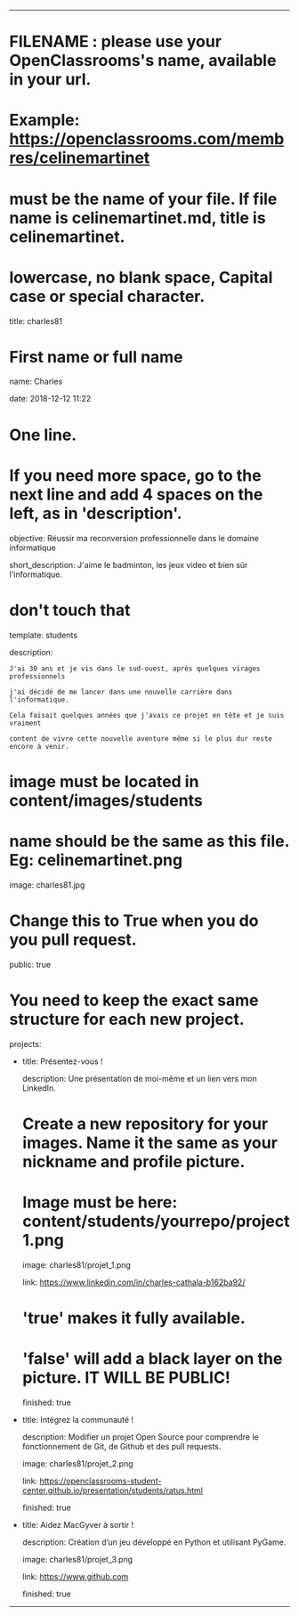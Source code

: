---


# FILENAME : please use your OpenClassrooms's name, available in your url.

# Example: https://openclassrooms.com/membres/celinemartinet

# must be the name of your file. If file name is celinemartinet.md, title is celinemartinet.

# lowercase, no blank space, Capital case or special character.

title: charles81


# First name or full name

name: Charles

date: 2018-12-12 11:22


# One line.

# If you need more space, go to the next line and add 4 spaces on the left, as in 'description'.

objective: Réussir ma reconversion professionnelle dans le domaine informatique

short_description: J'aime le badminton, les jeux video et bien sûr l'informatique.


# don't touch that

template: students

description:

    J'ai 30 ans et je vis dans le sud-ouest, après quelques virages professionnels 
	
    j'ai décidé de me lancer dans une nouvelle carrière dans l'informatique.
	
    Cela faisait quelques années que j'avais ce projet en tête et je suis vraiment 
	
    content de vivre cette nouvelle aventure même si le plus dur reste encore à venir.

# image must be located in content/images/students

# name should be the same as this file. Eg: celinemartinet.png

image: charles81.jpg


# Change this to True when you do you pull request.

public: true


# You need to keep the exact same structure for each new project.

projects:

  - title: Présentez-vous !

    description: Une présentation de moi-même et un lien vers mon LinkedIn.

    # Create a new repository for your images. Name it the same as your nickname and profile picture.

    # Image must be here: content/students/yourrepo/project1.png

    image: charles81/projet_1.png

    link: https://www.linkedin.com/in/charles-cathala-b162ba92/

    # 'true' makes it fully available.

    # 'false' will add a black layer on the picture. IT WILL BE PUBLIC!

    finished: true

  - title: Intégrez la communauté !

    description: Modifier un projet Open Source pour comprendre le fonctionnement de Git, de Github et des pull requests. 

    image: charles81/projet_2.png

    link: https://openclassrooms-student-center.github.io/presentation/students/ratus.html

    finished: true

  - title: Aidez MacGyver à sortir !

    description: Création d’un jeu développé en Python et utilisant PyGame.

    image: charles81/projet_3.png

    link: https://www.github.com

    finished: true

---